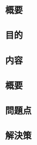 <!-- 必ずしも全ての項目を埋めなくてよい -->

<!-- 要望，アイデア -->

# 概要

<!--
どのような要望，アイデアかを記述する
-->

# 目的

<!--
その要望，アイデアを実現した際に，どのような利点があるのかなど
-->

# 内容

<!--
実際に実現するにはなど
-->

<!-- 不具合 -->

# 概要

<!--
どのような不具合か記述する
-->

# 問題点

<!--
その不具合によってどのような問題が起きるかなど
-->

# 解決策

<!--
どのように解決できるかを記述する
-->

